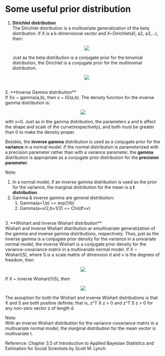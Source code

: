 # Some useful prior distribution
1. **Dirichlet distribution**<br/>
   The Dirichlet distribution is a multivariate generalization of the beta distribution. If X is a k-dimensional vector and X~Dirichlet(a1, a2, a3,...), then:
   <p align="center">
     <img src="https://drive.google.com/uc?export=view&id=1vqq8XPqpCnIzo-ptsIAe2kFMJYE96HHS"></p>
   Just as the beta distribution is a conjugate prior for the binomial distribution, the Dirichlet is a conjugate prior for the multinomial distribution.
   <p align="center">
     <img src="https://drive.google.com/uc?export=view&id=1SYZeE4_kubcR9XVUIYmKVN8tTJ6nUur_"></p>
<br/>
2. **Inverse Gamma distribution**<br/>
   If 1/x ~ gamma(a,b), then x ~ IG(a,b). The density function for the inverse gamma distribution is:
   <p align="center">
     <img src="https://drive.google.com/uc?export=view&id=1JXT89IH-WqkUEexgSfvSIXY5JrUgKei_"></p>
   with x>0. Just as in the gamma distribution, the parameters a and b affect the shape and scale of the curve(respectively), and both must be greater than 0 to make the density proper.
   
   Besides, the **inverse gamma** distribution is used as a conjugate prior for the **variance** in a normal model. If the normal distribution is parameterized with a precision parameter rather than with a variance parameter, the **gamma** distribution is appropriate as a conjugate prior distribution for the **precision parameter**. 
   
   Note: <br/>
   1. In a normal model, if an inverse gamma distribution is used as the prior for the variance, the marginal distribution for the mean is a **t distribution**.
   2. Gamma & inverse gamma are general distribution: 
      1. Gamma(a=1,b) == exp(1/b)
      2. Gamma(a=v/2,b=1/2) == Chi(df=v)
<br/>
3. **Wishart and Inverse Wishart distribution**<br/>
   Wishart and Inverse Wishart distribution ar emultivariate generalization of the gamma and inverse gamma distributions, respectively. Thus, just as the inverse gamma is a conjugate prior density for the variance in a univariate normal model, the inverse Wishart is a conjugate prior density for the variance-covariance matrix in a multivariate normal model. 
   If X ~ Wishart(S), where S is a scale matrix of dimension d and v is the degrees of freedom, then
   <p align="center">
     <img src="https://drive.google.com/uc?export=view&id=1W6IlKGydh2vPNLqW7ARXHBp4PNBi_eC2"></p>
   If X ~ inverse Wishart(1/S), then
   <p align="center">
     <img src="https://drive.google.com/uc?export=view&id=1BvyoaiyF2Qro30OfarRXb9skZ7xOR9ca"></p>
   The assuption for both the Wishart and inverse Wishart distributions is that X and S are both positive definite; that is, z^T X z > 0 and z^T S z > 0 for any non-zero vector z of length d.
   
   Note:<br/>
   With an inverse Wishart distribution for the variance-covariance matrix in a multivariate normal model, the marginal distribution for the mean vector is multivariate t.



Reference: Chapter 3.5 of Introduction to Applied Bayesian Statistics and Estimation for Social Scientists by Scott M. Lynch
